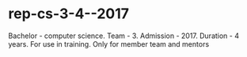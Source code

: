 # rep-cs-3-4--2017
Bachelor - computer science. Team - 3. Admission - 2017. Duration - 4 years. For use in training. Only for member team and mentors
